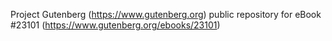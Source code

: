Project Gutenberg (https://www.gutenberg.org) public repository for eBook #23101 (https://www.gutenberg.org/ebooks/23101)
